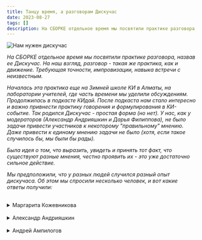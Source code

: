 ```yaml
---
title: Танцу время, а разговорам Дискучас
date: 2023-08-27
tags: []
description: На СБОРКЕ отдельное время мы посвятили практике разговора, назвав ее Дискучас. На наш взгляд, разговор - такая же практика, как и движение. Требующая точности, импровизации, навыка встречи с неизвестным&nbsp;...
---
```


<!-- <img src="/media/tg-pack-diskuchas.png" alt="Нам нужен дискучас"/> -->
![Нам нужен дискучас](/media/tg-pack-diskuchas.png)

*На СБОРКЕ отдельное время мы посвятили практике разговора, назвав ее Дискучас. На наш взгляд, разговор - такая же практика, как и движение. Требующая точности, импровизации, навыка встречи с неизвестным.*  

*Началась эта практика еще на Зимней школе КИ в Алматы, на лаборатории учителей, где часть времени мы уделили обсуждениям. Продолжилась в подкасте КИдай. После подкаста нам стало интересно и важно привнести практику говорения и формулирования в КИ-событие. Так родился Дискучас - простая форма (но нет). У нас, как у модераторов (Александр Андрияшкин и Дарья Филиппова), не было задачи привести участников к некоторому "правильному" мнению. Даже привести к единому мнению задачи не было (хотя, если такое случилось бы, мы были бы рады).*   

*Была идея о том, что выразить, увидеть и принять тот факт, что существуют разные мнения, честно проявить их - это уже достаточно сильное действие.*  

*Мы предположили, что у разных людей случился разный опыт дискучаса. Об этом мы спросили несколько человек, и вот какие ответы получили:*
</br>

</br>
<details>
<summary>Маргарита Кожевникова</summary>
  
&nbsp;  
Во время СБОРКИ дискучас как групповая практика обсуждений и разговоров о движении и смыслах была одной из самых ценных для меня.
  
&nbsp;  
Счастье, что есть такие сообщества как Контактная Импровизация, где основной фокус направлен на физические ощущения, состояния телоума как процесса и прямой телесный опыт, без абсолютного властвования когнитивно-концептуальных конструктов и протоколов. При этом я считаю очень важным участвовать и создавать пространства для интеграции двигательного опыта с помощью наблюдения, письма, чтения и дискуссий, так как это уточняет, расширяет и обогащает двигательный опыт. 
   
&nbsp;  
Удивительно, что до сих пор ходит миф о том, что в двигательной практике нужно "отключить голову." Понятно, что в начале танцевального пути это важный этап для того, чтобы движение было организовано не только за счет уже привычных автоматических паттернов нервной системы. Но без "головы" и тонких движений внимания, которые возможны во время использования языка, речи и создания когнитивных смыслов, практика может застыть и как минимум стать скучной. 

&nbsp;  
Например, во время экспрессивного письма о прожитом опыте повышается чувствительность оси гипоталамус-гипофиз-надпочечники. То есть во время использования "рационального интеллекта" снижается стресс. Это про саморегуляцию, про ощущения "я могу", "мне ясно", "мне интересно," которые питают желания продолжать исследовать, создавать, самодисциплинироваться, получать новые уникальные волны творческого удовольствия, то есть взращивать мастерство. 
  
&nbsp;  
Благодаря дискучасам на СБОРКЕ мой танец становился очень ясным, по-настоящему спонтанным, более физушным. И в целом после мероприятия я снова почувствовала себя танцором, художником, мыслителем. Моя практика танца и контактной импровизации снова превратилась во что-то полезное и эстетично-кайфовое, а не устало-потерянное "махание ногами" и скованно-котячье лежание на джемах в углу. 
  
&nbsp;  
В моем опыте очень важно и ДВИГАТЬСЯ, и СОЗДАВАТЬ СМЫСЛЫ. Одно без другого замораживает и тело, и психику. Создание равного пространство для первого и для второго соединяет меня с потенциалом и практики, и просто меня как человека.
  
&nbsp;  
```Маргарита Кожевникова```
</details>

</br>
<details>
<summary>Александр Андрияшкин</summary>
  
&nbsp;  
Заявить разговаривание в рамках КИ как самостоятельную практику, назвать её, выделить в расписании время и тп - уже сама по себе достаточно хрупкая конструкция в поле, где обычно беседы случаются как бы между делом, в банях и у костра, и чаще носят формат психологического шеринга или ‘говорит мастер’.  
&nbsp;  
Здесь мне было ценно, что сама идея совместного созидания смыслового поля и его разнообразие важнее тяги прийти к ощущению общего согласия и комфорта вообще.  
  
&nbsp;  
В последнее время мне очень отзывается фраза ‘легко назвать счастьем ту ситуацию, которую хочется навязать’, и лично у меня часто возникает именно такое впечатление от разговоров внутри сообщества о своей деятельности.   
&nbsp;  
Мне было очень важно, что в рамках дискучаса не было заготовленных выводов, не было обесценивания слов, а были именно попытки формулирования, когда у каждого есть возможность стать проявленным, но не для разгрузки состояний, а чтобы привнести субъективную смысловую ценность, идущую за пределы момента.  
Все это требует навыка и инструментов и мне видится, что мы еще только в начале пути.  
  
&nbsp;  
Я верю, что коллективное осмысленное видимое создание общего дискурса может стать такой же важной составляющей для контактной импровизации, как например, соматика.   

&nbsp;  
И если для нас Body-Mind Centering не пустые 3 слова, то можно работать с этим и через дискучасы в том числе, постепенно догоняя тело, которое на данный момент оставило речь позади.  
Но не потому что, слова сами по себе отсталые, а потому что мы долгое время не уделяли этой практике достаточно веры и времени.
  
&nbsp;  
```Александр Андрияшкин```
</details>


</br>
<details>
<summary>Андрей Ампилогов</summary>
  
&nbsp;  
Флипчарт, фломастеры, люди на полу и одна заданная тема на 1 час.  
Так каждый день.
  
&nbsp;  
Самое яркое событие СБОРКИ - это дискучас. Этот формат и пр*о*дал мне СБОРКУ.

Мне надоело повторять одно и тоже, из года в год — формы, мысли, идеи. В этом только развитие идей преподавателя КИ, не моего личного интереса.
Для повторений не нужна группа практикующих - достаточно себя самого плюс один-два человека.
  
&nbsp;  
А сила группа "простаивает". Только джемы это меняют.
Теперь - и дискучасы.
  
&nbsp;  
У меня голод по обсуждению того, что происходит в практике КИ, в сообществе, во взаимодействии с людьми в рамках КИшного события. Не за кулисами, не в бане, не пошушукаться тет-а-тет. А прямо, открыто, на всех. О том, что действительно важно, что тревожит в практике.
  
&nbsp;  
Дискучас этот голод утолил.
  
&nbsp;  
Я смог вывести в общее поле давно волнующие меня вопросы. Они возникли ещё в самом начале практики, но понадобилось несколько лет опыта, чтобы оформить их в слова. И смелость, чтобы проговорить их.
  
&nbsp;  
Каждый дискучас был событием. Жаркие дискуссии, мнения и контр-мнения. Большинство участников охотно участвовали в обсуждении сами. Кто молчал - их призывали высказаться фасилитаторы. Не насилуя, но настойчиво.  
При этом были достаточно жесткие рамки по времени и теме. Растекаться мыслью по древу было расточительным. Часто участники сами возвращали убегавших в дебри эбаутизма, без помощи фасилитаторов.  
Уникальный микс диктатуры и демократии.
  
&nbsp;  
После дискучасов расширился рисунок моих движений. Да и сам я подрасслабился. Стал ощущать единство с группой, замечать как остальные участники стали двигаться иначе. Так, что мне стало нравиться.
  
&nbsp;  
Ведь когда человек говорит, он может ассимилировать опыт. 
  
&nbsp;  
Мне стало яснее, в какие темы танца можно входить с конкретными людьми. Какие - держать на замке. Контакт стал проще.
  
&nbsp;  
Получилось влиять на процессы СБОРКИ как КИ-события, самому задавать темы.  
Проживал себя частью группы, а не как индивидуальную уникальную личность, с собственным непростым опытом, которому приходиться встраиваться во враждебную среду и процессить внутреннюю рефлексию.
  
&nbsp;  
Лайк. Сердечки.
&nbsp;  
&nbsp;  
```Андрей Ампилогов```
</details>

